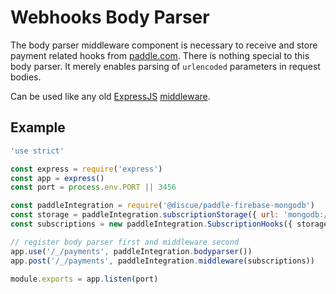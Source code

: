 # Webhooks Body Parser
The body parser middleware component is necessary to receive and store payment related hooks from [paddle.com](https://www.paddle.com/). There is nothing special to this body parser. It merely enables parsing of `urlencoded` parameters in request bodies.

Can be used like any old [ExpressJS](https://expressjs.com/) [middleware](https://expressjs.com/en/guide/using-middleware.html). 

## Example
```js
'use strict'

const express = require('express')
const app = express()
const port = process.env.PORT || 3456

const paddleIntegration = require('@discue/paddle-firebase-mongodb')
const storage = paddleIntegration.subscriptionStorage({ url: 'mongodb://localhost:27017' })
const subscriptions = new paddleIntegration.SubscriptionHooks({ storage })

// register body parser first and middleware second
app.use('/_/payments', paddleIntegration.bodyparser())
app.post('/_/payments', paddleIntegration.middleware(subscriptions))

module.exports = app.listen(port)
```